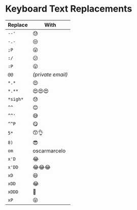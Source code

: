 # Keyboard Text Replacements

Replace | With
---|---
`--'` | 😓
`-.-`| 😒
`;P` | 😜
`:/` | 😕
`:P` | 😛
`@@` | *(private email)*
`*.*` | 😍
`*.**` | 😍😍😍
`*sigh*` | 😓
`^^` | 😊
`^^'` | 😅
`^^P` | 😋
`5*` | 😙👌
`8)` | 😎
`om` | oscarmarcelo
`x'D` | 😂
`x'DD` | 😂😂😂
`xD` | 😆
`xDD` | 😂
`xDDD` | 🤣
`xP` | 😝